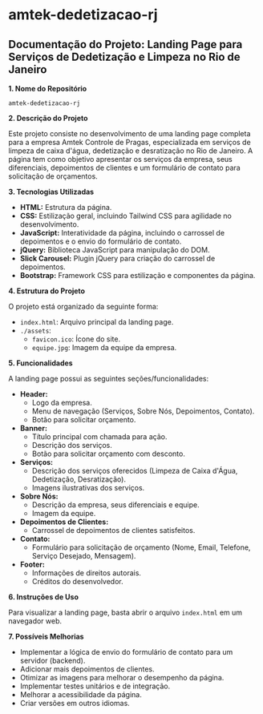 # amtek-dedetizacao-rj

## Documentação do Projeto: Landing Page para Serviços de Dedetização e Limpeza no Rio de Janeiro

**1. Nome do Repositório**

`amtek-dedetizacao-rj`

**2. Descrição do Projeto**

Este projeto consiste no desenvolvimento de uma landing page completa para a empresa Amtek Controle de Pragas, especializada em serviços de limpeza de caixa d'água, dedetização e desratização no Rio de Janeiro. A página tem como objetivo apresentar os serviços da empresa, seus diferenciais, depoimentos de clientes e um formulário de contato para solicitação de orçamentos.

**3. Tecnologias Utilizadas**

* **HTML:** Estrutura da página.
* **CSS:** Estilização geral, incluindo Tailwind CSS para agilidade no desenvolvimento.
* **JavaScript:** Interatividade da página, incluindo o carrossel de depoimentos e o envio do formulário de contato.
* **jQuery:** Biblioteca JavaScript para manipulação do DOM.
* **Slick Carousel:** Plugin jQuery para criação do carrossel de depoimentos.
* **Bootstrap:** Framework CSS para estilização e componentes da página.

**4. Estrutura do Projeto**

O projeto está organizado da seguinte forma:

* `index.html`: Arquivo principal da landing page.
* `./assets`:
    * `favicon.ico`: Ícone do site.
    * `equipe.jpg`: Imagem da equipe da empresa.

**5. Funcionalidades**

A landing page possui as seguintes seções/funcionalidades:

* **Header:**
    * Logo da empresa.
    * Menu de navegação (Serviços, Sobre Nós, Depoimentos, Contato).
    * Botão para solicitar orçamento.
* **Banner:**
    * Título principal com chamada para ação.
    * Descrição dos serviços.
    * Botão para solicitar orçamento com desconto.
* **Serviços:**
    * Descrição dos serviços oferecidos (Limpeza de Caixa d'Água, Dedetização, Desratização).
    * Imagens ilustrativas dos serviços.
* **Sobre Nós:**
    * Descrição da empresa, seus diferenciais e equipe.
    * Imagem da equipe.
* **Depoimentos de Clientes:**
    * Carrossel de depoimentos de clientes satisfeitos.
* **Contato:**
    * Formulário para solicitação de orçamento (Nome, Email, Telefone, Serviço Desejado, Mensagem).
* **Footer:**
    * Informações de direitos autorais.
    * Créditos do desenvolvedor.

**6. Instruções de Uso**

Para visualizar a landing page, basta abrir o arquivo `index.html` em um navegador web.

**7. Possíveis Melhorias**

* Implementar a lógica de envio do formulário de contato para um servidor (backend).
* Adicionar mais depoimentos de clientes.
* Otimizar as imagens para melhorar o desempenho da página.
* Implementar testes unitários e de integração.
* Melhorar a acessibilidade da página.
* Criar versões em outros idiomas.
